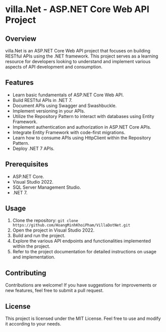 # villa.Net - ASP.NET Core Web API Project

## Overview
villa.Net is an ASP.NET Core Web API project that focuses on building RESTful APIs using the .NET framework. This project serves as a learning resource for developers looking to understand and implement various aspects of API development and consumption.

## Features
- Learn basic fundamentals of ASP.NET Core Web API.
- Build RESTful APIs in .NET 7.
- Document APIs using Swagger and Swashbuckle.
- Implement versioning in your APIs.
- Utilize the Repository Pattern to interact with databases using Entity Framework.
- Implement authentication and authorization in ASP.NET Core APIs.
- Integrate Entity Framework with code-first migrations.
- Learn how to consume APIs using HttpClient within the Repository Pattern.
- Deploy .NET 7 APIs.

## Prerequisites
- ASP.NET Core.
- Visual Studio 2022.
- SQL Server Management Studio.
- .NET 7.

## Usage
1. Clone the repository: `git clone https://github.com/HoangMinhKhoiPham/VillaDotNet.git`
2. Open the project in Visual Studio 2022.
3. Build and run the project.
4. Explore the various API endpoints and functionalities implemented within the project.
5. Refer to the project documentation for detailed instructions on usage and implementation.

## Contributing
Contributions are welcome! If you have suggestions for improvements or new features, feel free to submit a pull request.

## License
This project is licensed under the MIT License. Feel free to use and modify it according to your needs.
